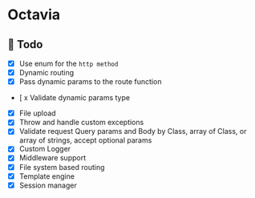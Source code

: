 # Octavia

## 📝 Todo

-   [x] Use enum for the `http method`
-   [x] Dynamic routing
-   [x] Pass dynamic params to the route function
-   [ x Validate dynamic params type
-   [x] File upload
-   [x] Throw and handle custom exceptions
-   [x] Validate request Query params and Body by Class, array of Class, or array of strings, accept optional params
-   [x] Custom Logger
-   [x] Middleware support
-   [x] File system based routing
-   [x] Template engine
-   [x] Session manager
